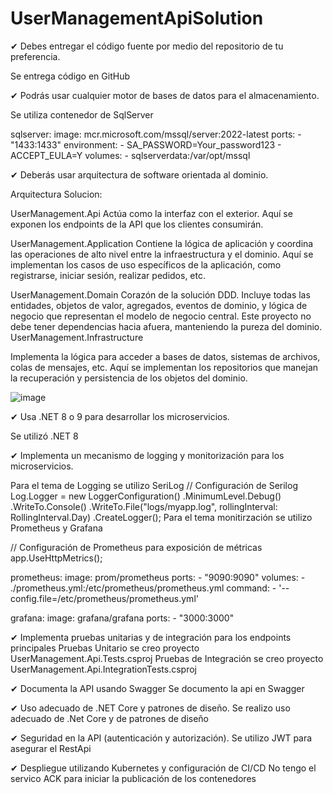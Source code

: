 # UserManagementApiSolution

✔ Debes entregar el código fuente por medio del repositorio de tu preferencia.

Se entrega código en GitHub

✔ Podrás usar cualquier motor de bases de datos para el almacenamiento.

Se utiliza contenedor de SqlServer

  sqlserver:
    image: mcr.microsoft.com/mssql/server:2022-latest
    ports:
      - "1433:1433"
    environment:
      - SA_PASSWORD=Your_password123
      - ACCEPT_EULA=Y
    volumes:
      - sqlserverdata:/var/opt/mssql

✔ Deberás usar arquitectura de software orientada al dominio.

Arquitectura Solucion:

UserManagement.Api
Actúa como la interfaz con el exterior. Aquí se exponen los endpoints de la API que los clientes consumirán.

UserManagement.Application
Contiene la lógica de aplicación y coordina las operaciones de alto nivel entre la infraestructura y el dominio. Aquí se implementan los casos de uso específicos de la aplicación, como registrarse, iniciar sesión, realizar pedidos, etc.

UserManagement.Domain
Corazón de la solución DDD. Incluye todas las entidades, objetos de valor, agregados, eventos de dominio, y lógica de negocio que representan el modelo de negocio central. Este proyecto no debe tener dependencias hacia afuera, manteniendo la pureza del dominio.
UserManagement.Infrastructure

Implementa la lógica para acceder a bases de datos, sistemas de archivos, colas de mensajes, etc. Aquí se implementan los repositorios que manejan la recuperación y persistencia de los objetos del dominio.

![image](https://github.com/user-attachments/assets/17a21181-904b-4ed9-a474-4dd04e1dc667)


✔ Usa .NET 8 o 9 para desarrollar los microservicios.

Se utilizó .NET 8

✔ Implementa un mecanismo de logging y monitorización para los microservicios.

Para el tema de Logging se utilizo SeriLog 
// Configuración de Serilog
Log.Logger = new LoggerConfiguration()
    .MinimumLevel.Debug()
    .WriteTo.Console()
    .WriteTo.File("logs/myapp.log", rollingInterval: RollingInterval.Day)
    .CreateLogger();
Para el tema monitirzación se utilizo Prometheus y Grafana

// Configuración de Prometheus para exposición de métricas
app.UseHttpMetrics();

 prometheus:
   image: prom/prometheus
   ports:
     - "9090:9090"
   volumes:
     - ./prometheus.yml:/etc/prometheus/prometheus.yml
   command:
     - '--config.file=/etc/prometheus/prometheus.yml'
   
 grafana:
   image: grafana/grafana
   ports:
     - "3000:3000"
     
✔ Implementa pruebas unitarias y de integración para los endpoints principales
 Pruebas Unitario se creo proyecto UserManagement.Api.Tests.csproj
 Pruebas de Integración se creo proyecto UserManagement.Api.IntegrationTests.csproj
 
✔ Documenta la API usando Swagger
  Se documento la api en Swagger
  
✔ Uso adecuado de .NET Core y patrones de diseño. 
  Se realizo uso adecuado de .Net Core y de patrones de diseño
  
✔ Seguridad en la API (autenticación y autorización).
  Se utilizo JWT para asegurar el RestApi
  
✔ Despliegue utilizando Kubernetes y configuración de CI/CD
  No tengo el servico ACK para iniciar la publicación de los contenedores


